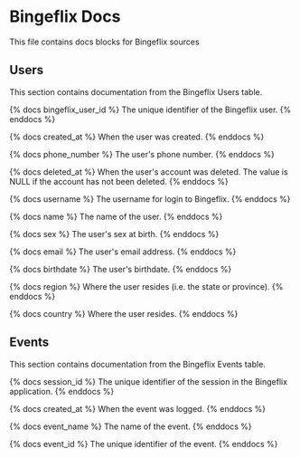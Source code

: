 # Bingeflix Docs
This file contains docs blocks for Bingeflix sources

## Users
This section contains documentation from the Bingeflix Users table.

{% docs bingeflix_user_id %}
The unique identifier of the Bingeflix user.
{% enddocs %}

{% docs created_at %}
 When the user was created.
{% enddocs %}

{% docs phone_number %}
 The user's phone number.
{% enddocs %}

{% docs deleted_at %}
 When the user's account was deleted. The value is NULL if the account has not been deleted.
{% enddocs %}

{% docs username %}
 The username for login to Bingeflix.
{% enddocs %}

{% docs name %}
 The name of the user.
{% enddocs %}

{% docs sex %}
 The user's sex at birth.
{% enddocs %}

{% docs email %}
 The user's email address.
{% enddocs %}

{% docs birthdate %}
 The user's birthdate.
{% enddocs %}

{% docs region %}
 Where the user resides (i.e. the state or province).
{% enddocs %}

{% docs country %}
 Where the user resides.
{% enddocs %}

## Events
This section contains documentation from the Bingeflix Events table.

{% docs session_id %}
 The unique identifier of the session in the Bingeflix application.
{% enddocs %}

{% docs created_at %}
  When the event was logged.
{% enddocs %}

{% docs event_name %}
 The name of the event.
{% enddocs %}

{% docs event_id %}
 The unique identifier of the event.
{% enddocs %}